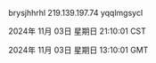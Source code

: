 brysjhhrhl 219.139.197.74 yqqlmgsycl

2024年 11月 03日 星期日 21:10:01 CST

2024年 11月 03日 星期日 13:10:01 GMT
